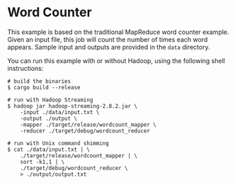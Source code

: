# Word Counter

This example is based on the traditional MapReduce word counter example. Given an input file, this job will count the number of times each word appears. Sample input and outputs are provided in the `data` directory.

You can run this example with or without Hadoop, using the following shell instructions:

```shell
# build the binaries
$ cargo build --release

# run with Hadoop Streaming
$ hadoop jar hadoop-streaming-2.8.2.jar \
    -input ./data/input.txt \
    -output ./output \
    -mapper ./target/release/wordcount_mapper \
    -reducer ./target/debug/wordcount_reducer

# run with Unix command shimming
$ cat ./data/input.txt | \
    ./target/release/wordcount_mapper | \
    sort -k1,1 | \
    ./target/debug/wordcount_reducer \
    > ./output/output.txt
```
